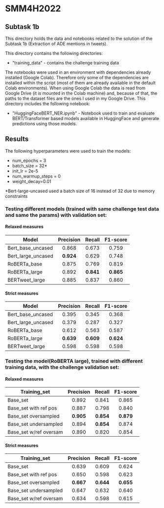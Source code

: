 # SMM4H2022

## Subtask 1b

This directory holds the data and notebooks related to the solution of the Subtask 1b (Extraction of ADE mentions in tweets).

This directory contains the following directories:
- "training_data" - contains the challenge training data

The notebooks were used in an environment with dependencies already installed (Google Colab). Therefore only some of the dependencies are installed within the script (most of them are already available in the default Colab environments). When using Google Colab the data is read from Google Drive (it is mounted in the Colab machine) and, because of that, the paths to the dataset files are the ones I used in my Google Drive.
This directory includes the following notebook:

- "HuggingFaceBERT_NER.ipynb" - Notebook used to train and evaluate BERT/Transformer based models available in HuggingFace and generate predictions using those models.

## Results

The following hyperparameters were used to train the models:

- num_epochs = 3
- batch_size = 32*
- init_lr = 2e-5
- num_warmup_steps = 0
- weight_decay=0.01

*Bert-large-uncased used a batch size of 16 instead of 32 due to memory constraints

### Testing different models (trained with same challenge test data and same the params) with validation set:

#### Relaxed measures
| Model			| Precision	| Recall	| F1-score
| --- |:-----:|:-----:|:-----:|
| Bert_base_uncased	| 0.868 	| 0.673 	| 0.759
| Bert_large_uncased	| **0.924** 	| 0.629 	| 0.748
| RoBERTa_base		| 0.875 	| 0.769 	| 0.819
| RoBERTa_large		| 0.892 	| **0.841** 	| **0.865**
| BERTweet_large		| 0.885 	| 0.837 	| 0.860

#### Strict measures
| Model	| Precision	| Recall | F1-score |
| --- |:-----:|:-----:|:-----:|
| Bert_base_uncased	| 0.395 | 0.345 | 0.368 |
| Bert_large_uncased | 0.379 | 0.287 | 0.327 |
| RoBERTa_base | 0.612 | 0.563 | 0.587 |
| RoBERTa_large	| **0.639** | **0.609** | **0.624** |
| BERTweet_large | 0.598 | 0.598 | 0.598 |

### Testing the model(RoBERTA large), trained with different training data,  with the challenge validation set:

#### Relaxed measures
| Training_set	| Precision	| Recall | F1-score |
| --- |:-----:|:-----:|:-----:|
| Base_set		| 0.892 | 0.841 | 0.865 |
| Base_set with ref pos	| 0.887 | 0.798 | 0.840 |
| Base_set oversampled	| **0.905** | **0.854** | **0.879** |
| Base_set undersampled	| 0.894 | **0.854** | 0.874 |
| Base_set w/ref oversam	| 0.890 | 0.820 | 0.854 |


#### Strict measures
| Training_set	| Precision	| Recall | F1-score |
| --- |:-----:|:-----:|:-----:|
| Base_set		| 0.639 | 0.609 | 0.624 |
| Base_set with ref pos	| 0.650 | 0.598 | 0.623 |
| Base_set oversampled	| **0.667** | **0.644** | **0.655** |
| Base_set undersampled	| 0.647 | 0.632 | 0.640 |
| Base_set w/ref oversam	| 0.634 | 0.598 | 0.615 |